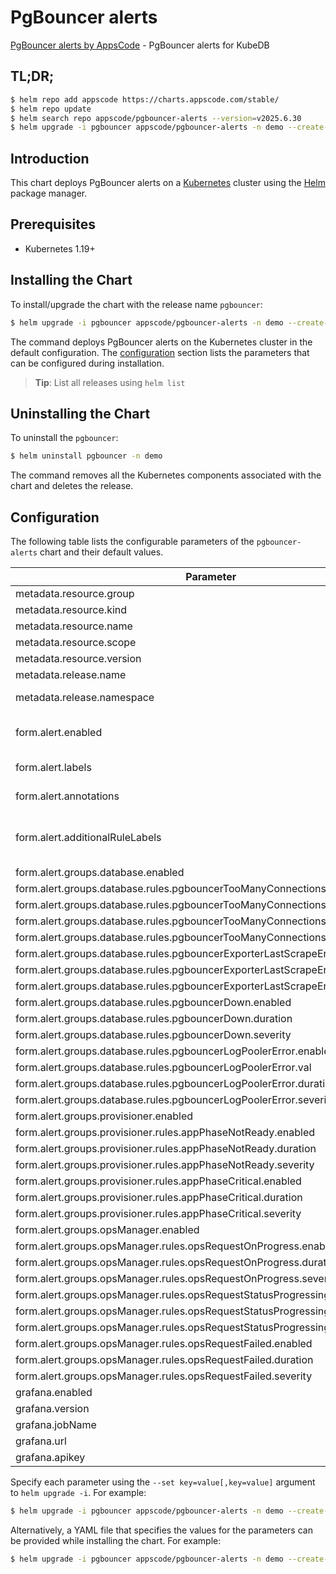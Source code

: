 # PgBouncer alerts

[PgBouncer alerts by AppsCode](https://github.com/appscode/alerts) - PgBouncer alerts for KubeDB

## TL;DR;

```bash
$ helm repo add appscode https://charts.appscode.com/stable/
$ helm repo update
$ helm search repo appscode/pgbouncer-alerts --version=v2025.6.30
$ helm upgrade -i pgbouncer appscode/pgbouncer-alerts -n demo --create-namespace --version=v2025.6.30
```

## Introduction

This chart deploys PgBouncer alerts on a [Kubernetes](http://kubernetes.io) cluster using the [Helm](https://helm.sh) package manager.

## Prerequisites

- Kubernetes 1.19+

## Installing the Chart

To install/upgrade the chart with the release name `pgbouncer`:

```bash
$ helm upgrade -i pgbouncer appscode/pgbouncer-alerts -n demo --create-namespace --version=v2025.6.30
```

The command deploys PgBouncer alerts on the Kubernetes cluster in the default configuration. The [configuration](#configuration) section lists the parameters that can be configured during installation.

> **Tip**: List all releases using `helm list`

## Uninstalling the Chart

To uninstall the `pgbouncer`:

```bash
$ helm uninstall pgbouncer -n demo
```

The command removes all the Kubernetes components associated with the chart and deletes the release.

## Configuration

The following table lists the configurable parameters of the `pgbouncer-alerts` chart and their default values.

|                                   Parameter                                   |                  Description                  |                Default                |
|-------------------------------------------------------------------------------|-----------------------------------------------|---------------------------------------|
| metadata.resource.group                                                       |                                               | <code>kubedb.com</code>               |
| metadata.resource.kind                                                        |                                               | <code>PgBouncer</code>                |
| metadata.resource.name                                                        |                                               | <code>pgbouncers</code>               |
| metadata.resource.scope                                                       |                                               | <code>Namespaced</code>               |
| metadata.resource.version                                                     |                                               | <code>v1</code>                       |
| metadata.release.name                                                         | Release name                                  | <code>""</code>                       |
| metadata.release.namespace                                                    | Release namespace                             | <code>""</code>                       |
| form.alert.enabled                                                            | # Enable PrometheusRule alerts                | <code>warning</code>                  |
| form.alert.labels                                                             | # Labels for default rules                    | <code>{"release":"prometheus"}</code> |
| form.alert.annotations                                                        | # Annotations for default rules               | <code>{}</code>                       |
| form.alert.additionalRuleLabels                                               | # Additional labels for PrometheusRule alerts | <code>{}</code>                       |
| form.alert.groups.database.enabled                                            |                                               | <code>warning</code>                  |
| form.alert.groups.database.rules.pgbouncerTooManyConnections.enabled          |                                               | <code>true</code>                     |
| form.alert.groups.database.rules.pgbouncerTooManyConnections.val              |                                               | <code>70 # 70%</code>                 |
| form.alert.groups.database.rules.pgbouncerTooManyConnections.duration         |                                               | <code>"1m"</code>                     |
| form.alert.groups.database.rules.pgbouncerTooManyConnections.severity         |                                               | <code>warning</code>                  |
| form.alert.groups.database.rules.pgbouncerExporterLastScrapeError.enabled     |                                               | <code>true</code>                     |
| form.alert.groups.database.rules.pgbouncerExporterLastScrapeError.duration    |                                               | <code>"0m"</code>                     |
| form.alert.groups.database.rules.pgbouncerExporterLastScrapeError.severity    |                                               | <code>warning</code>                  |
| form.alert.groups.database.rules.pgbouncerDown.enabled                        |                                               | <code>true</code>                     |
| form.alert.groups.database.rules.pgbouncerDown.duration                       |                                               | <code>"0m"</code>                     |
| form.alert.groups.database.rules.pgbouncerDown.severity                       |                                               | <code>critical</code>                 |
| form.alert.groups.database.rules.pgbouncerLogPoolerError.enabled              |                                               | <code>true</code>                     |
| form.alert.groups.database.rules.pgbouncerLogPoolerError.val                  |                                               | <code>10</code>                       |
| form.alert.groups.database.rules.pgbouncerLogPoolerError.duration             |                                               | <code>"0m"</code>                     |
| form.alert.groups.database.rules.pgbouncerLogPoolerError.severity             |                                               | <code>critical</code>                 |
| form.alert.groups.provisioner.enabled                                         |                                               | <code>warning</code>                  |
| form.alert.groups.provisioner.rules.appPhaseNotReady.enabled                  |                                               | <code>true</code>                     |
| form.alert.groups.provisioner.rules.appPhaseNotReady.duration                 |                                               | <code>"1m"</code>                     |
| form.alert.groups.provisioner.rules.appPhaseNotReady.severity                 |                                               | <code>critical</code>                 |
| form.alert.groups.provisioner.rules.appPhaseCritical.enabled                  |                                               | <code>true</code>                     |
| form.alert.groups.provisioner.rules.appPhaseCritical.duration                 |                                               | <code>"15m"</code>                    |
| form.alert.groups.provisioner.rules.appPhaseCritical.severity                 |                                               | <code>warning</code>                  |
| form.alert.groups.opsManager.enabled                                          |                                               | <code>warning</code>                  |
| form.alert.groups.opsManager.rules.opsRequestOnProgress.enabled               |                                               | <code>true</code>                     |
| form.alert.groups.opsManager.rules.opsRequestOnProgress.duration              |                                               | <code>"0m"</code>                     |
| form.alert.groups.opsManager.rules.opsRequestOnProgress.severity              |                                               | <code>info</code>                     |
| form.alert.groups.opsManager.rules.opsRequestStatusProgressingToLong.enabled  |                                               | <code>true</code>                     |
| form.alert.groups.opsManager.rules.opsRequestStatusProgressingToLong.duration |                                               | <code>"30m"</code>                    |
| form.alert.groups.opsManager.rules.opsRequestStatusProgressingToLong.severity |                                               | <code>critical</code>                 |
| form.alert.groups.opsManager.rules.opsRequestFailed.enabled                   |                                               | <code>true</code>                     |
| form.alert.groups.opsManager.rules.opsRequestFailed.duration                  |                                               | <code>"0m"</code>                     |
| form.alert.groups.opsManager.rules.opsRequestFailed.severity                  |                                               | <code>critical</code>                 |
| grafana.enabled                                                               |                                               | <code>false</code>                    |
| grafana.version                                                               |                                               | <code>7.5.5</code>                    |
| grafana.jobName                                                               |                                               | <code>kubedb-databases</code>         |
| grafana.url                                                                   |                                               | <code>""</code>                       |
| grafana.apikey                                                                |                                               | <code>""</code>                       |


Specify each parameter using the `--set key=value[,key=value]` argument to `helm upgrade -i`. For example:

```bash
$ helm upgrade -i pgbouncer appscode/pgbouncer-alerts -n demo --create-namespace --version=v2025.6.30 --set metadata.resource.group=kubedb.com
```

Alternatively, a YAML file that specifies the values for the parameters can be provided while
installing the chart. For example:

```bash
$ helm upgrade -i pgbouncer appscode/pgbouncer-alerts -n demo --create-namespace --version=v2025.6.30 --values values.yaml
```
